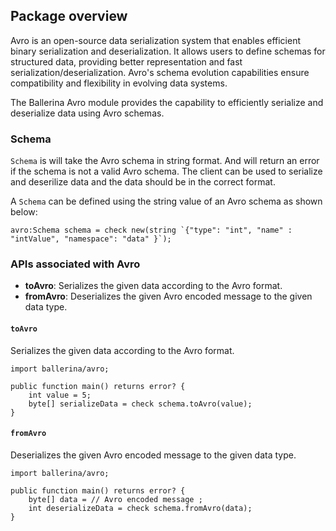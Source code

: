 ## Package overview

Avro is an open-source data serialization system that enables efficient binary serialization and deserialization. It allows users to define schemas for structured data, providing better representation and fast serialization/deserialization. Avro's schema evolution capabilities ensure compatibility and flexibility in evolving data systems.

The Ballerina Avro module provides the capability to efficiently serialize and deserialize data using Avro schemas.

### Schema

`Schema` is will take the Avro schema in string format. And will return an error if the schema is not a valid Avro schema. The client can be used to serialize and deserilize data and the data should be in the correct format.

A `Schema` can be defined using the string value of an Avro schema as shown below:

```ballerina
avro:Schema schema = check new(string `{"type": "int", "name" : "intValue", "namespace": "data" }`);
```

### APIs associated with Avro

- **toAvro**: Serializes the given data according to the Avro format.
- **fromAvro**: Deserializes the given Avro encoded message to the given data type.

#### `toAvro`

Serializes the given data according to the Avro format.

```ballerina
import ballerina/avro;

public function main() returns error? {
    int value = 5;
    byte[] serializeData = check schema.toAvro(value);
}
```

#### `fromAvro`

Deserializes the given Avro encoded message to the given data type.

```ballerina
import ballerina/avro;

public function main() returns error? {
    byte[] data = // Avro encoded message ;
    int deserializeData = check schema.fromAvro(data);
}
```
